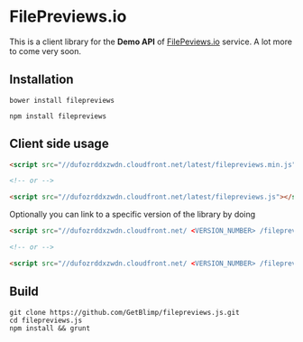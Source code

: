 # FilePreviews.io
This is a client library for the **Demo API** of [FilePeviews.io](http://FilePeviews.io) service. A lot more to come very soon.

## Installation

```
bower install filepreviews
```

```
npm install filepreviews
```

## Client side usage

```html
<script src="//dufozrddxzwdn.cloudfront.net/latest/filepreviews.min.js"></script>

<!-- or -->

<script src="//dufozrddxzwdn.cloudfront.net/latest/filepreviews.js"></script>
```

Optionally you can link to a specific version of the library by doing

```html
<script src="//dufozrddxzwdn.cloudfront.net/ <VERSION_NUMBER> /filepreviews.min.js"></script>

<!-- or -->

<script src="//dufozrddxzwdn.cloudfront.net/ <VERSION_NUMBER> /filepreviews.js"></script>
```

## Build

```
git clone https://github.com/GetBlimp/filepreviews.js.git
cd filepreviews.js
npm install && grunt
```
